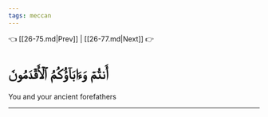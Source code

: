 ```yaml
---
tags: meccan
---
```


👈 [[26-75.md|Prev]] | [[26-77.md|Next]] 👉

# أَنتُمۡ وَءَابَآؤُكُمُ ٱلۡأَقۡدَمُونَ

You and your ancient forefathers

---

